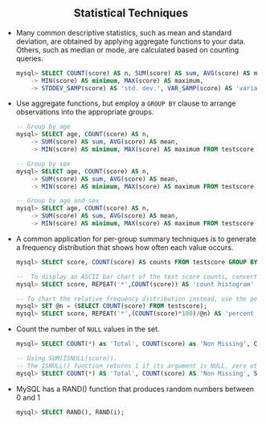 ## <center>Statistical Techniques</center>


* Many common descriptive statistics, such as mean and standard deviation, are obtained by applying aggregate functions to your data. Others, such as median or mode, are calculated based on counting queries.

  ```sql
  mysql> SELECT COUNT(score) AS n, SUM(score) AS sum, AVG(score) AS mean,
      -> MIN(score) AS minimum, MAX(score) AS maximum,
      -> STDDEV_SAMP(score) AS 'std. dev.', VAR_SAMP(score) AS 'variance' FROM testscore;
  ```

* Use aggregate functions, but employ a `GROUP BY` clause to arrange observations into the appropriate groups.

  ```sql
  -- Group by age
  mysql> SELECT age, COUNT(score) AS n,
      -> SUM(score) AS sum, AVG(score) AS mean,
      -> MIN(score) AS minimum, MAX(score) AS maximum FROM testscore GROUP BY age;

  -- Group by sex
  mysql> SELECT age, COUNT(score) AS n,
      -> SUM(score) AS sum, AVG(score) AS mean,
      -> MIN(score) AS minimum, MAX(score) AS maximum FROM testscore GROUP BY sex;

  -- Group by age and sex
  mysql> SELECT age, COUNT(score) AS n,
      -> SUM(score) AS sum, AVG(score) AS mean,
      -> MIN(score) AS minimum, MAX(score) AS maximum FROM testscore GROUP BY age, sex;
  ```

* A common application for per-group summary techniques is to generate a frequency distribution that shows how often each value occurs.

  ```sql
  mysql> SELECT score, COUNT(score) AS counts FROM testscore GROUP BY score;
  
  --  To display an ASCII bar chart of the test score counts, convert the counts to strings of * characters:
  mysql> SELECT score, REPEAT('*',COUNT(score)) AS 'count histogram' FROM testscore GROUP BY score;
  
  -- To chart the relative frequency distribution instead, use the percentage values:
  mysql> SET @n = (SELECT COUNT(score) FROM testscore);
  mysql> SELECT score, REPEAT('*',(COUNT(score)*100)/@n) AS 'percent histogram' FROM testscore GROUP BY score;
  ```
  
* Count the number of `NULL` values in the set.

  ```sql
  mysql> SELECT COUNT(*) as 'Total', COUNT(score) as 'Non Missing', COUNT(*) - COUNT(score) as 'Missing' FROM t;

  -- Using SUM(ISNULL(score)). 
  -- The ISNULL() function returns 1 if its argument is NULL, zero otherwise:
  mysql> SELECT COUNT(*) AS 'Total', COUNT(score) AS 'Non Missing', SUM(ISNULL(score)) AS 'Missing' FROM t;
  ```
  
* MySQL has a RAND() function that produces random numbers between 0 and 1
  
  ```sql
  mysql> SELECT RAND(), RAND(i);
  ```